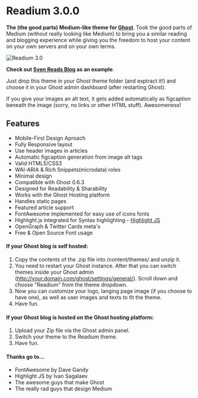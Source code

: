 # Readium 3.0.0
**The (the good parts) Medium-like theme for [Ghost](https://github.com/TryGhost)**. Took the good parts of Medium (without really looking like Medium) to bring you a similar reading and blogging experience while giving you the freedom to host your content on your own servers and on your own terms.

![Readium 3.0](http://cl.ly/VBX3/readium2.jpg)

**Check out [Sven Reads Blog](http://www.svenread.com) as an example**.

Just drop this theme in your Ghost theme folder (and exptract it!) and choose it in your Ghost admin dashboard (after restarting Ghost).

If you give your images an alt text, it gets added automatically as figcaption beneath the image (sorry, no links or other HTML stuff). Awesomeness!

## Features
- Mobile-First Design Aproach
- Fully Responsive layout
- Use header images in articles
- Automatic figcaption generation from image alt tags
- Valid HTML5/CSS3
- WAI-ARIA & Rich Snippets(microdata) roles
- Minimal design
- Compatible with Ghost 0.6.3
- Designed for Readability & Sharability
- Works with the Ghost Hosting platform
- Handles static pages
- Featured article support
- FontAwesome implemented for easy use of icons fonts
- Highlight.js integrated for Syntax highlighting - [Highlight JS](http://highlightjs.org)
- OpenGraph & Twitter Cards meta's
- Free & Open Source Font usage

#### If your Ghost blog is self hosted:
1. Copy the contents of the .zip file into /content/themes/ and unzip it.
2. You need to restart your Ghost instance. After that you can switch themes inside your Ghost admin (http://your.domain.com/ghost/settings/general/). Scroll down and choose "Readium" from the theme dropdown.
3. Now you can customize your logo, langing page image (if you choose to have one), as well as user images and texts to fit the theme.
4. Have fun.

#### If your Ghost blog is hosted on the Ghost hosting platform:
1. Upload your Zip file via the Ghost admin panel.
2. Switch your theme to the Readium theme.
3. Have fun.

#### Thanks go to...
- FontAwesome by Dave Gandy
- Highlight JS by Ivan Sagalaev
- The awesome guys that make Ghost
- The really rad guys that design Medium
